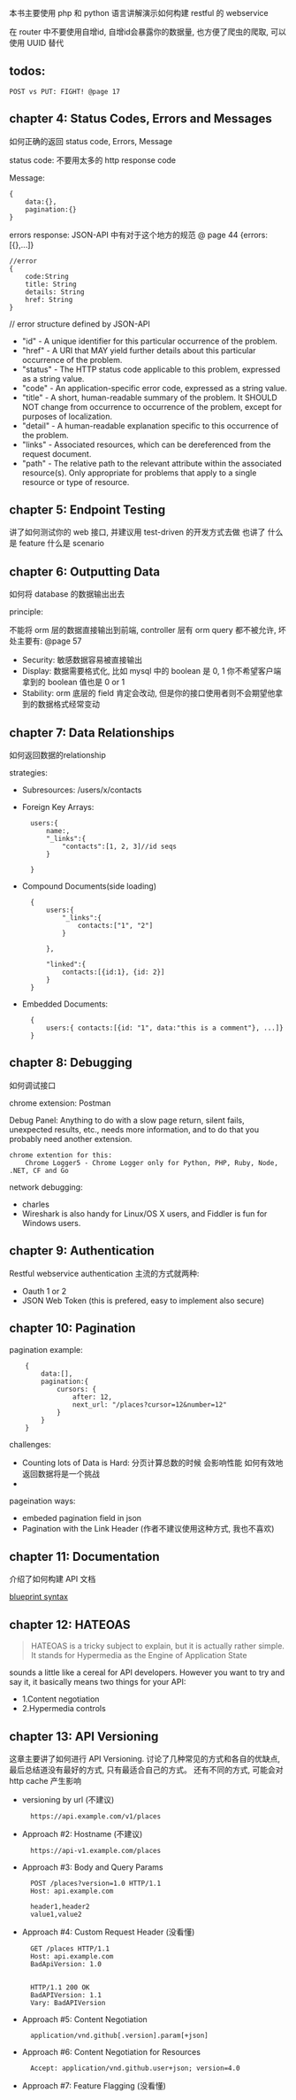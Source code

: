 
本书主要使用 php 和 python 语言讲解演示如何构建 restful 的 webservice

在 router 中不要使用自增id, 自增id会暴露你的数据量, 也方便了爬虫的爬取, 可以使用 UUID 替代

## todos:

    POST vs PUT: FIGHT! @page 17




## chapter 4: Status Codes, Errors and Messages
如何正确的返回 status code, Errors, Message

status code:
不要用太多的 http response code

Message:

    {
        data:{},
        pagination:{}
    }


errors response: JSON-API 中有对于这个地方的规范 @ page 44
    {errors:[{<error>},...]}

    //error
    {
        code:String
        title: String
        details: String
        href: String
    }

// error structure defined by JSON-API
* "id" - A unique identifier for this particular occurrence of the problem.
* "href" - A URI that MAY yield further details about this particular occurrence of the problem.
* "status" - The HTTP status code applicable to this problem, expressed as a string value.
* "code" - An application-specific error code, expressed as a string value.
* "title" - A short, human-readable summary of the problem. It SHOULD NOT change from occurrence to occurrence of the problem, except for purposes of localization.
* "detail" - A human-readable explanation specific to this occurrence of the problem.
* "links" - Associated resources, which can be dereferenced from the request document.
* "path" - The relative path to the relevant attribute within the associated resource(s). Only appropriate for problems that apply to a single resource or type of resource.





## chapter 5: Endpoint Testing

讲了如何测试你的 web 接口, 并建议用 test-driven 的开发方式去做
也讲了 什么是 feature 什么是 scenario 


## chapter 6: Outputting Data

如何将 database 的数据输出出去

principle:

不能将 orm 层的数据直接输出到前端, controller 层有 orm query 都不被允许, 坏处主要有: @page 57

* Security: 敏感数据容易被直接输出
* Display: 数据需要格式化, 比如 mysql 中的 boolean 是 0, 1 你不希望客户端拿到的 boolean 值也是 0 or 1
* Stability: orm 底层的 field 肯定会改动, 但是你的接口使用者则不会期望他拿到的数据格式经常变动




## chapter 7:  Data Relationships

如何返回数据的relationship

strategies:

* Subresources: /users/x/contacts
* Foreign Key Arrays:

        users:{
            name:,
            "_links":{
                "contacts":[1, 2, 3]//id seqs
            }
            
        }

* Compound Documents(side loading)

        {
            users:{
                "_links":{
                    contacts:["1", "2"]
                }
                
            },

            "linked":{
                contacts:[{id:1}, {id: 2}]
            }
        }

* Embedded Documents:

        {
            users:{ contacts:[{id: "1", data:"this is a comment"}, ...]}
        }


## chapter 8: Debugging

如何调试接口

chrome extension: Postman

Debug Panel:
    Anything to do with a slow page return, silent fails, unexpected results, etc., needs more information, 
    and to do that you probably need another extension.

    chrome extention for this:
        Chrome Logger5 - Chrome Logger only for Python, PHP, Ruby, Node, .NET, CF and Go


network debugging:
    
* charles
* Wireshark is also handy for Linux/OS X users, and Fiddler is fun for Windows users.



## chapter 9: Authentication

Restful webservice authentication 主流的方式就两种:

* Oauth 1 or 2
* JSON Web Token (this is prefered, easy to implement also secure)


## chapter 10: Pagination

pagination example:
    
        {
            data:[],
            pagination:{
                cursors: {
                    after: 12,
                    next_url: "/places?cursor=12&number=12"
                }
            }
        }

challenges:

* Counting lots of Data is Hard: 分页计算总数的时候 会影响性能 如何有效地返回数据将是一个挑战
* 

pageination ways:

* embeded pagination field in json
* Pagination with the Link Header (作者不建议使用这种方式, 我也不喜欢)


## chapter 11: Documentation

介绍了如何构建 API 文档

[blueprint syntax](http://apiary.io/blueprint)

## chapter 12:  HATEOAS


>HATEOAS is a tricky subject to explain, but it is actually rather simple. It stands for Hypermedia as the Engine of Application State

sounds a little like a cereal for API developers.
However you want to try and say it, it basically means two things for your API:

* 1.Content negotiation
* 2.Hypermedia controls


## chapter 13:  API Versioning

这章主要讲了如何进行 API Versioning. 讨论了几种常见的方式和各自的优缺点, 最后总结道没有最好的方式, 只有最适合自己的方式。
还有不同的方式, 可能会对 http cache 产生影响

* versioning by url (不建议)

        https://api.example.com/v1/places

* Approach #2: Hostname (不建议)

        https://api-v1.example.com/places

* Approach #3: Body and Query Params

        POST /places?version=1.0 HTTP/1.1
        Host: api.example.com
        
        header1,header2
        value1,value2

* Approach #4: Custom Request Header (没看懂)

        GET /places HTTP/1.1
        Host: api.example.com
        BadApiVersion: 1.0
        
        
        HTTP/1.1 200 OK
        BadAPIVersion: 1.1
        Vary: BadAPIVersion

* Approach #5: Content Negotiation
    
        application/vnd.github[.version].param[+json]

* Approach #6: Content Negotiation for Resources
    
        Accept: application/vnd.github.user+json; version=4.0


* Approach #7: Feature Flagging (没看懂)




























